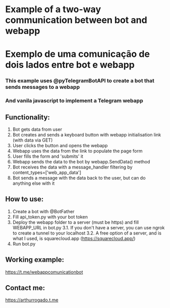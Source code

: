 # Example of a two-way communication between bot and webapp
# Exemplo de uma comunicação de dois lados entre bot e webapp

### This example uses @pyTelegramBotAPI to create a bot that sends messages to a webapp
### And vanila javascript to implement a Telegram webapp

## Functionality:

1. Bot gets data from user
2. Bot creates and sends a keyboard button with webapp initialisation link (with data via GET)
3. User clicks the button and opens the webapp
4. Webapp uses the data from the link to populate the page form
5. User fills the form and 'submits' it
6. Webapp sends the data to the bot by webapp.SendData() method
7. Bot receives the data with a message_handler filtering by content_types=['web_app_data']
8. Bot sends a message with the data back to the user, but can do anything else with it

## How to use:

1. Create a bot with @BotFather
2. Fill api_token.py with your bot token
3. Deploy the webapp folder to a server (must be https) and fill WEBAPP_URL in bot.py
3.1. If you don't have a server, you can use ngrok to create a tunnel to your localhost
3.2. A free option of a server, and is what I used, is squarecloud.app (https://squarecloud.app/)
4. Run bot.py

## Working example:
https://t.me/webappcomunicationbot

## Contact me:
https://arthurrogado.t.me